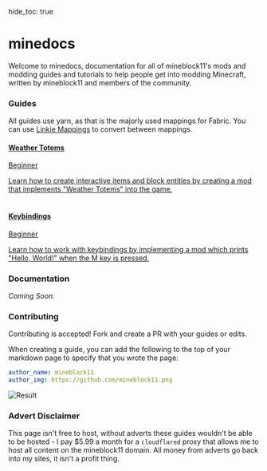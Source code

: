 hide_toc: true

# minedocs

Welcome to minedocs, documentation for all of mineblock11's mods and modding guides and tutorials to help people get into modding Minecraft, written by mineblock11 and members of the community.

### Guides

All guides use yarn, as that is the majorly used mappings for Fabric. You can use [Linkie Mappings](https://linkie.shedaniel.me/mappings) to convert between mappings.

<div class="tile is-ancestor is-flexy">
    <div class="tile">
        <div class="tile is-parent is-vertical is-primary"><a href="/guides/totem"
                class="tile is-child notification box">
                <h4 class="subtitle is-capitalized">Weather Totems</h4>
                <span class="tag is-success">Beginner</span>
                <p class="content">
                    Learn how to create interactive items and block entities by creating a mod that implements "Weather
                    Totems" into the game.<br />
                    <br />
                </p>
            </a></div>
    </div>
    <div class="tile">
        <div class="tile is-parent is-vertical is-primary">
            <a href="/guides/keybinding" class="tile is-child notification box">
                <h4 class="subtitle is-capitalized">Keybindings</h4>
                <span class="tag is-success">Beginner</span>
                <p class="content">Learn how to work with keybindings by implementing a mod which prints "Hello, World!" when the M key is pressed.</p>
            </a>
        </div>
    </div>
    <!-- <div class="tile">
        <div class="tile is-parent is-vertical is-primary">
            <a href="https://ko-fi.com/mineblock11" class="tile is-child notification box">
                <h4 class="subtitle is-capitalized"><i class="fa-solid fa-pizza-slice"></i> Ko-Fi</h4>
                <p class="content">Buy me a pizza and support me in developing mods in the future.</p>
            </a>
        </div>
    </div> -->
</div>

### Documentation

*Coming Soon.*

### Contributing

Contributing is accepted! Fork and create a PR with your guides or edits.

When creating a guide, you can add the following to the top of your markdown page to specify that you wrote the page:

```yml
author_name: mineblock11
author_img: https://github.com/mineblock11.png
```

![Result](/images/index/result.png)

### Advert Disclaimer

This page isn't free to host, without adverts these guides wouldn't be able to be hosted - I pay $5.99 a month for a `cloudflared` proxy that allows me to host all content on the mineblock11 domain. All money from adverts go back into my sites, it isn't a profit thing.

